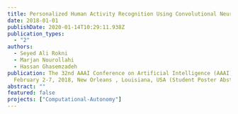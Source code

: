 ```yaml
---
title: Personalized Human Activity Recognition Using Convolutional Neural Networks
date: 2018-01-01
publishDate: 2020-01-14T10:29:11.938Z
publication_types:
  - "2"
authors:
  - Seyed Ali Rokni
  - Marjan Nourollahi
  - Hassan Ghasemzadeh
publication: The 32nd AAAI Conference on Artificial Intelligence (AAAI),
  February 2-7, 2018, New Orleans , Louisiana, USA (Student Poster Abstract)
abstract: ""
featured: false
projects: ["Computational-Autonomy"]
---
```

